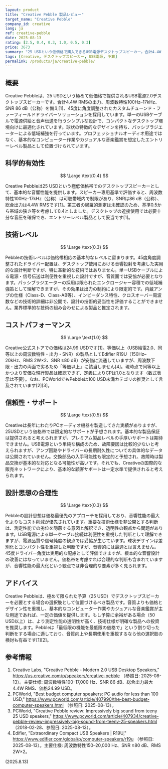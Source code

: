 ```yaml
---
layout: product
title: "Creative Pebble 製品レビュー"
target_name: "Creative Pebble"
company_id: creative
lang: ja
ref: creative-pebble
date: 2025-08-13
rating: [2.5, 0.4, 0.3, 1.0, 0.5, 0.3]
price: 3673
summary: "25 USDという低価格で購入できるUSB電源デスクトップスピーカー。合計4.4W RMSの出力、周波数特性100Hz–17kHz、SNR 86 dB（公称）を備える[1]。測定データの第三者公開は限定的だが、エントリー用途で必要十分な基本性能を提供する。現行市場で同等以上の機能・性能を備えたより安価な代替は確認できず、価格妥当性は高い[1][2][4]。"
tags: [Creative, デスクトップスピーカー, USB電源, 予算]
permalink: /products/ja/creative-pebble/
---
```


## 概要

Creative Pebbleは、25 USDという極めて低価格で提供されるUSB電源2.0デスクトップスピーカーです。合計4.4W RMSの出力、周波数特性100Hz–17kHz、SNR 86 dB（公称）を備え[1]、45度に角度調整されたカスタムチューンド・ファーフィールドドライバーソリューションを採用しています。単一のUSBケーブルで電源供給と音声伝送を行うシンプルな設計で、コンパクトなデスクトップ環境向けに最適化されています。球状の特徴的なデザインを持ち、パッシブラジエーターによる低域補強を行っています。プロフェッショナルオーディオ用途ではなく、基本的なコンピューター作業やカジュアルな音楽鑑賞を想定したエントリーレベル製品として位置づけられています。

## 科学的有効性

$$ \Large \text{0.4} $$

Creative Pebbleは25 USDという極低価格帯でのデスクトップスピーカーとして、基本的な音響性能を提供します。スピーカー専用基準で評価すると、周波数特性100Hz–17kHz（公称）は可聴帯域内で制限があり、SNRは86 dB（公称）、総合出力は4.4W RMSです[1]。第三者の網羅的測定は未確認のため、基準0.5から帯域の狭さ等を考慮して0.4としました。デスクトップの近接使用では必要十分な音圧を確保でき、エントリーレベル製品として妥当です[1]。

## 技術レベル

$$ \Large \text{0.3} $$

Pebbleの技術レベルは価格帯相応の基本的なレベルに留まります。45度角度調整されたドライバー配置は、デスクトップ使用における音響投射を考慮した実用的な設計判断ですが、特に革新的な技術ではありません。単一USBケーブルによる電源・信号伝送は利便性を重視した設計ですが、音質面では妥協が必要となります。パッシブラジエーターの採用は限られたエンクロージャー容積での低域補強策として理解できますが、その効果は出力の制約により限定的です。内蔵アンプの仕様（Class-D、Class-AB等）、インピーダンス特性、クロスオーバー周波数などの技術的詳細は非公開で、設計の技術的妥当性を評価することができません。業界標準的な技術の組み合わせによる製品と推定されます。

## コストパフォーマンス

$$ \Large \text{1.0} $$

Creative公式ストアでの価格は24.99 USDです[1]。等価以上（USB給電2.0、同等以上の周波数特性・出力・SNR）の製品としてEdifier R19U（150Hz–20kHz、RMS 2W×2、SNR ≥80 dB）が安価に流通していますが、周波数下限・出力の両面で劣るため「等価以上」に該当しません[4]。現時点で同等以上かつより安価な現行製品は確認できず、定義によりCPは1.0となります（数式表示は不要）。なお、PCWorldでもPebbleは100 USD未満カテゴリの推奨として言及されています[2][3]。

## 信頼性・サポート

$$ \Large \text{0.5} $$

Creativeは長年にわたりPCオーディオ機器を製造してきた実績がありますが、25USDという価格帯では限定的なサポートが予想されます。基本的な製品保証は提供されると考えられますが、プレミアム製品レベルの手厚いサポートは期待できません。USB電源という単純な構成のため、故障要因は比較的少ないと考えられますが、アンプ回路やドライバーの長期耐久性についての具体的なデータは公開されていません。交換部品の入手可能性も限定的と予想され、故障時は製品交換が基本的な対応となる可能性が高いです。それでも、Creativeの国際的な販売ネットワークにより、基本的な顧客サポートは一定水準で提供されると考えられます。

## 設計思想の合理性

$$ \Large \text{0.3} $$

Pebbleの設計思想は価格最優先のアプローチを採用しており、音響性能の最大化よりもコスト削減が優先されています。重要な技術仕様を非公開とする判断は、測定性能での劣位を隠蔽する意図と解釈でき、透明性の観点から問題があります。USB電源による単一ケーブル接続は利便性を重視した判断として理解できますが、電源品質や信号純度の観点では妥協が生じています。球状デザインは差別化とコンパクト性を重視した判断ですが、音響的には最適とは言えません。45度ドライバー角度は実用的な配慮として評価できますが、根本的な音響設計の改善にはなっていません。価格帯を考慮すれば合理的な判断も含まれていますが、音響性能の最大化という観点では非合理的な要素が多く見られます。

## アドバイス

Creative Pebbleは、極めて限られた予算（25 USD）でデスクトップスピーカーを必要とする場合の選択肢として位置づけるべき製品です。音質よりも価格とデザイン性を重視し、基本的なコンピューター作業やカジュアルな音楽鑑賞が主な用途であれば、一定の価値を提供します。もし予算に余裕がある場合（50 USD以上）は、より測定性能の透明性が高く、技術仕様が明確な製品への投資を推奨します。Pebbleは「最低限の機能を最低限の価格で」という割り切った判断をする場合に適しており、音質向上や長期使用を重視するなら他の選択肢の検討も有益です[1][2]。

## 参考情報

1. Creative Labs, "Creative Pebble - Modern 2.0 USB Desktop Speakers," https://us.creative.com/p/speakers/creative-pebble （参照日: 2025-08-13）。主要仕様: 周波数特性100–17,000 Hz、SNR 86 dB、総合出力最大4.4W RMS、価格24.99 USD。
2. PCWorld, "Best budget computer speakers: PC audio for less than 100 USD," https://www.pcworld.com/article/407990/the-best-budget-computer-speakers.html （参照日: 2025-08-13）。
3. PCWorld, "Creative Pebble review: Impressively big sound from teeny 25 USD speakers," https://www.pcworld.com/article/407934/creative-pebble-review-impressively-big-sound-from-teeny-25-speakers.html （2018-02-28、参照日: 2025-08-13）。
4. Edifier, "Extraordinary Compact USB Speakers | R19U," https://www.edifier.com/global/p/computer-speakers/r19u （参照日: 2025-08-13）。主要仕様: 周波数特性150–20,000 Hz、SNR ≥80 dB、RMS 2W×2。

(2025.8.13)